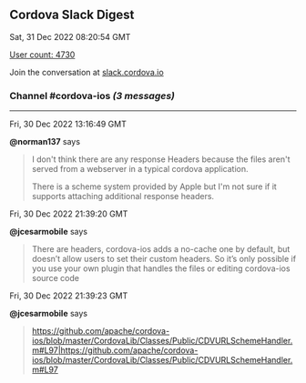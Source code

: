 ## Cordova Slack Digest
Sat, 31 Dec 2022 08:20:54 GMT

[User count: 4730](https://cordova.slack.com/)


Join the conversation at [slack.cordova.io](http://slack.cordova.io/)

### __Channel #cordova-ios__ _(3 messages)_
---

Fri, 30 Dec 2022 13:16:49 GMT

__@norman137__ says 
> I don't think there are any response Headers because the files aren't served from a webserver in a typical cordova application.
> 
> There is a scheme system provided by Apple but I'm not sure if it supports attaching additional response headers.
> 

Fri, 30 Dec 2022 21:39:20 GMT

__@jcesarmobile__ says 
> There are headers, cordova-ios adds a no-cache one by default, but doesn’t allow users to set their custom headers. So it’s only possible if you use your own plugin that handles the files or editing cordova-ios source code
> 

Fri, 30 Dec 2022 21:39:23 GMT

__@jcesarmobile__ says 
> <https://github.com/apache/cordova-ios/blob/master/CordovaLib/Classes/Public/CDVURLSchemeHandler.m#L97|https://github.com/apache/cordova-ios/blob/master/CordovaLib/Classes/Public/CDVURLSchemeHandler.m#L97>
> 
